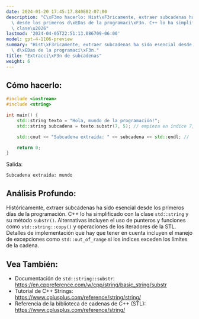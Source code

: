 ```yaml
---
date: 2024-01-20 17:45:17.840882-07:00
description: "C\xF3mo hacerlo: Hist\xF3ricamente, extraer subcadenas ha sido esencial\
  \ desde los primeros d\xEDas de la programaci\xF3n. C++ lo ha simplificado con la\
  \ clase\u2026"
lastmod: '2024-04-05T22:51:13.086709-06:00'
model: gpt-4-1106-preview
summary: "Hist\xF3ricamente, extraer subcadenas ha sido esencial desde los primeros\
  \ d\xEDas de la programaci\xF3n."
title: "Extracci\xF3n de subcadenas"
weight: 6
---
```


## Cómo hacerlo:
```cpp
#include <iostream>
#include <string>

int main() {
    std::string texto = "Hola, mundo de la programación!";
    std::string subcadena = texto.substr(7, 5); // empieza en índice 7, longitud 5

    std::cout << "Subcadena extraída: " << subcadena << std::endl; // 'mundo'

    return 0;
}
```
Salida:
```
Subcadena extraída: mundo
```

## Análisis Profundo:
Históricamente, extraer subcadenas ha sido esencial desde los primeros días de la programación. C++ lo ha simplificado con la clase `std::string` y su método `substr()`. Alternativas incluyen el uso de punteros y funciones como `std::string::copy()` y operaciones de los iteradores de la STL. Detalles de implementación que hay que tener en cuenta incluyen el manejo de excepciones como `std::out_of_range` si los índices exceden los límites de la cadena.

## Vea También:
- Documentación de `std::string::substr`: https://en.cppreference.com/w/cpp/string/basic_string/substr
- Tutorial de C++ Strings: https://www.cplusplus.com/reference/string/string/
- Referencia de la biblioteca de cadenas de C++ (STL): https://www.cplusplus.com/reference/string/
